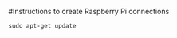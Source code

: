 #Instructions to create Raspberry Pi connections

``` #these create a gray box around the text below
sudo apt-get update
```
